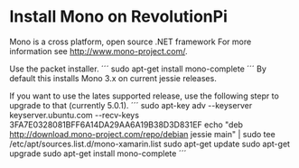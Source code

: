 # Install Mono on RevolutionPi
Mono is a cross platform, open source .NET framework
For more information see http://www.mono-project.com/.

Use the packet installer.
´´´
sudo apt-get install mono-complete
´´´
By default this installs Mono 3.x on current jessie releases.


If you want to use the lates supported release,
use the following stepr to upgrade to that (currently 5.0.1).
´´´
sudo apt-key adv --keyserver keyserver.ubuntu.com --recv-keys 3FA7E0328081BFF6A14DA29AA6A19B38D3D831EF
echo "deb http://download.mono-project.com/repo/debian jessie main" | sudo tee /etc/apt/sources.list.d/mono-xamarin.list
sudo apt-get update
sudo apt-get upgrade
sudo apt-get install mono-complete
´´´
